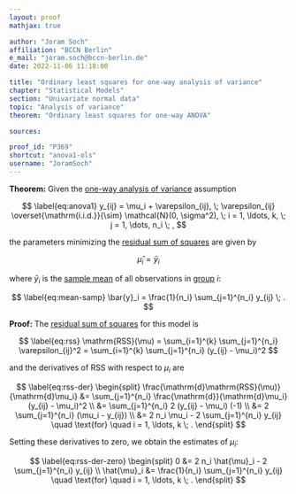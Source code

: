 ```yaml
---
layout: proof
mathjax: true

author: "Joram Soch"
affiliation: "BCCN Berlin"
e_mail: "joram.soch@bccn-berlin.de"
date: 2022-11-06 11:18:00

title: "Ordinary least squares for one-way analysis of variance"
chapter: "Statistical Models"
section: "Univariate normal data"
topic: "Analysis of variance"
theorem: "Ordinary least squares for one-way ANOVA"

sources:

proof_id: "P369"
shortcut: "anova1-ols"
username: "JoramSoch"
---
```



**Theorem:** Given the [one-way analysis of variance](/D/anova1) assumption

$$ \label{eq:anova1}
y_{ij} = \mu_i + \varepsilon_{ij}, \; \varepsilon_{ij} \overset{\mathrm{i.i.d.}}{\sim} \mathcal{N}(0, \sigma^2), \; i = 1, \ldots, k, \; j = 1, \dots, n_i \; ,
$$

the parameters minimizing the [residual sum of squares](/D/rss) are given by

$$ \label{eq:anova1-ols}
\hat{\mu}_i = \bar{y}_i
$$

where $\bar{y}_i$ is the [sample mean](/D/mean-samp) of all observations in [group](/D/anova1) $i$:

$$ \label{eq:mean-samp}
\bar{y}_i = \frac{1}{n_i} \sum_{j=1}^{n_i} y_{ij} \; .
$$


**Proof:** The [residual sum of squares](/D/rss) for this model is

$$ \label{eq:rss}
\mathrm{RSS}(\mu) = \sum_{i=1}^{k} \sum_{j=1}^{n_i} \varepsilon_{ij}^2 = \sum_{i=1}^{k} \sum_{j=1}^{n_i} (y_{ij} - \mu_i)^2
$$

and the derivatives of $\mathrm{RSS}$ with respect to $\mu_i$ are

$$ \label{eq:rss-der}
\begin{split}
\frac{\mathrm{d}\mathrm{RSS}(\mu)}{\mathrm{d}\mu_i} &= \sum_{j=1}^{n_i} \frac{\mathrm{d}}{\mathrm{d}\mu_i} (y_{ij} - \mu_i)^2 \\
&= \sum_{j=1}^{n_i} 2 (y_{ij} - \mu_i) (-1) \\
&= 2 \sum_{j=1}^{n_i} (\mu_i - y_{ij}) \\
&= 2 n_i \mu_i - 2 \sum_{j=1}^{n_i} y_{ij} \quad \text{for} \quad i = 1, \ldots, k \; .
\end{split}
$$

Setting these derivatives to zero, we obtain the estimates of $\mu_i$:

$$ \label{eq:rss-der-zero}
\begin{split}
0 &= 2 n_i \hat{\mu}_i - 2 \sum_{j=1}^{n_i} y_{ij} \\
\hat{\mu}_i &= \frac{1}{n_i} \sum_{j=1}^{n_i} y_{ij} \quad \text{for} \quad i = 1, \ldots, k \; .
\end{split}
$$